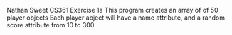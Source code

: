 Nathan Sweet
CS361
Exercise 1a
This program creates an array of of 50 player objects
Each player abject will have a name attribute, and a random score attribute from 10 to 300